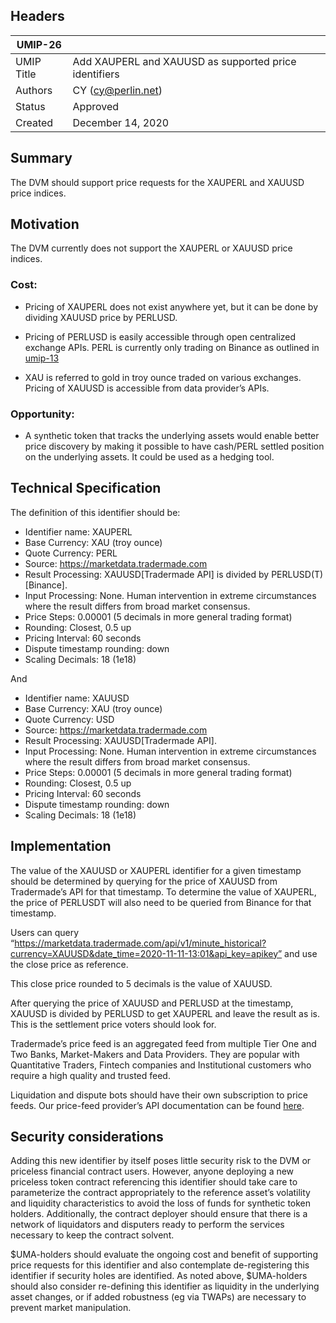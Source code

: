 ## Headers
| UMIP-26    |                                                          |
|------------|----------------------------------------------------------|
| UMIP Title | Add XAUPERL and XAUUSD as supported price identifiers    |
| Authors    | CY (cy@perlin.net)                                       |
| Status     | Approved                                                    |
| Created    | December 14, 2020                                        |

## Summary
The DVM should support price requests for the XAUPERL and XAUUSD price indices.

## Motivation
The DVM currently does not support the XAUPERL or XAUUSD price indices.

### Cost: 
* Pricing of XAUPERL does not exist anywhere yet, but it can be done by dividing XAUUSD price by PERLUSD.

* Pricing of PERLUSD is easily accessible through open centralized exchange APIs. PERL is currently only trading on Binance as outlined in [umip-13](./umip-13.md)

* XAU is referred to gold in troy ounce traded on various exchanges. Pricing of XAUUSD is accessible from data provider’s APIs.

### Opportunity: 

* A synthetic token that tracks the underlying assets would enable better price discovery by making it possible to have cash/PERL settled position on the underlying assets. It could be used as a hedging tool.

## Technical Specification
The definition of this identifier should be:
* Identifier name: XAUPERL
* Base Currency: XAU (troy ounce)
* Quote Currency: PERL
* Source: https://marketdata.tradermade.com
* Result Processing: XAUUSD[Tradermade API] is divided by PERLUSD(T)[Binance].
* Input Processing: None. Human intervention in extreme circumstances where the result differs from broad market consensus.
* Price Steps: 0.00001 (5 decimals in more general trading format)
* Rounding: Closest, 0.5 up
* Pricing Interval: 60 seconds
* Dispute timestamp rounding: down
* Scaling Decimals: 18 (1e18)

 And

* Identifier name: XAUUSD
* Base Currency: XAU (troy ounce)
* Quote Currency: USD
* Source: https://marketdata.tradermade.com
* Result Processing: XAUUSD[Tradermade API].
* Input Processing: None. Human intervention in extreme circumstances where the result differs from broad market consensus.
* Price Steps: 0.00001 (5 decimals in more general trading format)
* Rounding: Closest, 0.5 up
* Pricing Interval: 60 seconds
* Dispute timestamp rounding: down
* Scaling Decimals: 18 (1e18)

## Implementation
The value of the XAUUSD or XAUPERL identifier for a given timestamp should be determined by querying for the price of XAUUSD from Tradermade’s API for that timestamp. To determine the value of XAUPERL, the price of PERLUSDT will also need to be queried from Binance for that timestamp.

Users can query “https://marketdata.tradermade.com/api/v1/minute_historical?currency=XAUUSD&date_time=2020-11-11-13:01&api_key=apikey” and use the close price as reference.

This close price rounded to 5 decimals is the value of XAUUSD.

After querying the price of XAUUSD and PERLUSD at the timestamp, XAUUSD is divided by PERLUSD to get XAUPERL and leave the result as is. This is the settlement price voters should look for.

Tradermade’s price feed is an aggregated feed from multiple Tier One and Two Banks, Market-Makers and Data Providers. They are popular with Quantitative Traders, Fintech companies and Institutional customers who require a high quality and trusted feed.

Liquidation and dispute bots should have their own subscription to price feeds. Our price-feed provider’s API documentation can be found [here](https://marketdata.tradermade.com/documentation).

## Security considerations
Adding this new identifier by itself poses little security risk to the DVM or priceless financial contract users. However, anyone deploying a new priceless token contract referencing this identifier should take care to parameterize the contract appropriately to the reference asset’s volatility and liquidity characteristics to avoid the loss of funds for synthetic token holders. Additionally, the contract deployer should ensure that there is a network of liquidators and disputers ready to perform the services necessary to keep the contract solvent.

$UMA-holders should evaluate the ongoing cost and benefit of supporting price requests for this identifier and also contemplate de-registering this identifier if security holes are identified. As noted above, $UMA-holders should also consider re-defining this identifier as liquidity in the underlying asset changes, or if added robustness (eg via TWAPs) are necessary to prevent market manipulation.